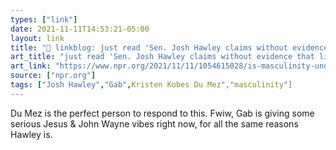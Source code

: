 ```yaml
---
types: ["link"]
date: 2021-11-11T14:53:21-05:00
layout: link
title: "🔗 linkblog: just read 'Sen. Josh Hawley claims without evidence that liberals are attacking masculinity : NPR'"
art_title: "just read 'Sen. Josh Hawley claims without evidence that liberals are attacking masculinity : NPR"
art_link: "https://www.npr.org/2021/11/11/1054615028/is-masculinity-under-attack-sen-hawley-wants-to-defend-the-men-of-america"
source: ["npr.org"]
tags: ["Josh Hawley","Gab",Kristen Kobes Du Mez","masculinity"]
---
```

Du Mez is the perfect person to respond to this. Fwiw, Gab is giving some serious Jesus & John Wayne vibes right now, for all the same reasons Hawley is.
